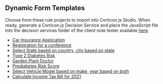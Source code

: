 ## Dynamic Form Templates
Choose from these rule projects to import into Corticon.js Studio. When ready, generate a Corticon.js Decision Service and place the JavaScript file into the decision services folder of the client-side tester available [here](https://github.com/corticon/corticon.js-samples/tree/master/DynamicForms/CSC). 
* [Car Insurance Application](Car-Insurance/README.md)
* [Registration for a conference](Conference-Registration/README.md)
* [Select State based on country, city based on state](Country-State-City-Selector/README.md)
* [Type 2 Diabetes Risk](Diabetes-Risk-Score-(Type-2)/README.md)
* [Garden Plant Doctor](Plant-Clinic/README.md)
* [Prediabetes Risk Score](Prediabetes-Risk-Score/README.md)
* [Select Vehicle Model based on make, year based on both](Select-Vehicle-Model-Make-Year/README.md)
* [Calculate Income Tax Bill for 2021](US-2021-Income-Tax-Calculator/README.md)
